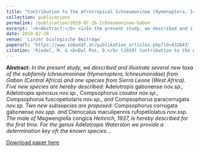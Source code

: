 ```yaml
---
title: "Contribution to the Afrotropical Ichneumoninae (Hymenoptera, Ichneumonidae) from Gabon and Sierra Leone, with descriptions of five new species and two new subspecies"
collection: publications
permalink: /publication/2019-07-26-Ichneumoninae-Gabon
excerpt: '<b>Abstract:</b> <i>In the present study, we described and illustrate several new taxa of the subfamily Ichneumoninae (Hymenoptera, Ichneumonidae) from Gabon (Central Africa) and one species from Sierra Leone (West Africa). Five new species are hereby described: </i>Adelotropis gabonense<i> nov.sp., </i>Adelotropis spinosus<i> nov.sp., </i>Compsophorus coxator<i> nov.sp., </i>Compsophorus fuscopetiolaris<i> nov.sp., and </i>Compsophorus paracorrugata<i> nov.sp. Two new subsepcies are proposed: </i>Compsophorus corrugata gabonense<i> nov.spp. and </i>Ctenocalus maculipennis rufopetiolatus<i> nov.ssp. The male of </i>Magwengiella congica<i> Heinrich, 1937, is hereby described for the first time. For the genus </i>Adelotropis<i> Waterston we provide a determination key ofr the known species.</i>.'
date: 2019-07-26
venue: 'Linzer biologische Beiträge'
paperurl: 'https://www.zobodat.at/publikation_articles.php?id=432843'
citation: 'Riedel, M. & <b>Dal Pos, D.</b> (2019) Contribution to the Afrotropical Ichneumoninae (Hymenoptera, Ichneumonidae) from Gabon and Sierra Leone, with descriptions of five new species and two new subspecies. <i>Linzer biologische Beiträge</i>, 51(1): 419–436.'
---
```

<b>Abstract:</b> <i>In the present study, we described and illustrate several new taxa of the subfamily Ichneumoninae (Hymenoptera, Ichneumonidae) from Gabon (Central Africa) and one species from Sierra Leone (West Africa). Five new species are hereby described: </i>Adelotropis gabonense<i> nov.sp., </i>Adelotropis spinosus<i> nov.sp., </i>Compsophorus coxator<i> nov.sp., </i>Compsophorus fuscopetiolaris<i> nov.sp., and </i>Compsophorus paracorrugata<i> nov.sp. Two new subsepcies are proposed: </i>Compsophorus corrugata gabonense<i> nov.spp. and </i>Ctenocalus maculipennis rufopetiolatus<i> nov.ssp. The male of </i>Magwengiella congica<i> Heinrich, 1937, is hereby described for the first time. For the genus </i>Adelotropis<i> Waterston we provide a determination key ofr the known species.</i>..

[Download paper here](https://www.zobodat.at/publikation_articles.php?id=432843)